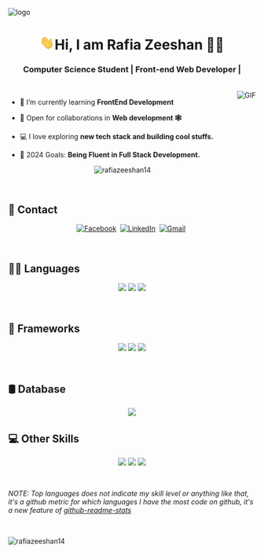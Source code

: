 ![logo](https://github.com/RafiaZeeshan14/RafiaZeeshan14/assets/141746940/e1f13872-19b4-4529-9f87-c3223dab7ebd)
# <h1 align="center"> <img src="https://raw.githubusercontent.com/ABSphreak/ABSphreak/master/gifs/Hi.gif" width="30px">Hi, I am Rafia Zeeshan 👨‍💻</h1>
<h3 align="center">Computer Science Student | Front-end Web Developer |   </h3>

<br>

<img align="right" height="270px" alt="GIF" src="https://cdn.dribbble.com/users/1364029/screenshots/16093268/media/68e82a7fb4904614a9066d6b540c14b2.gif" />


- 📱 I’m currently learning **FrontEnd Development**

- 🤝 Open for collaborations in **Web development 🕸️**

- 💻 I love exploring **new tech stack and building cool stuffs.**

- 🥅 2024 Goals: **Being Fluent in Full Stack Development.**


<p align="center"> <img src="https://komarev.com/ghpvc/?username=rafiazeeshan14&label=Profile%20views&color=0e75b6&style=flat" alt="rafiazeeshan14" /> </p>




<br>




<h2><b>📱 Contact </b></h2>
<p align="center">
<a href="https://www.facebook.com/rafia.altitudeheight"><img src="https://img.shields.io/badge/facebook-%231877F2.svg?&style=for-the-badge&logo=facebook&logoColor=white" alt="Facebook" height="30" /></a>&nbsp;
<a href="www.linkedin.com/in/rafia-zeeshan"><img src="https://img.shields.io/badge/linkedin-%230077B5.svg?&style=for-the-badge&logo=linkedin&logoColor=white" alt="LinkedIn" height="30"/></a>&nbsp;
<a href="mailto:rafiazeeshan214@gmail.com"><img src="https://img.shields.io/badge/gmail-%23D14836.svg?&style=for-the-badge&logo=gmail&logoColor=white" alt="Gmail" height="30"/></a>&nbsp;
</p>

<br>


<h2><b>👩‍💻 Languages</b></h2>
<p align="center">
<img src="https://img.shields.io/badge/JavaScript-323330?style=for-the-badge&logo=javascript&logoColor=F7DF1E" height="30"/>
<img src="https://img.shields.io/badge/HTML5-E34F26?style=for-the-badge&logo=html5&logoColor=white" height="30"/>
<img src="https://img.shields.io/badge/CSS3-1572B6?style=for-the-badge&logo=css3&logoColor=white" height="30"/>
</p>


<br>

<h2><b>🚀 Frameworks</b></h2>
<p align="center">
<img src="https://img.shields.io/badge/Bootstrap-563D7C?style=for-the-badge&logo=bootstrap&logoColor=white" height="30"/>
<img src="https://img.shields.io/badge/Tailwind_CSS-38B2AC?style=for-the-badge&logo=tailwind-css&logoColor=white" height="30"/>
<img src="https://img.shields.io/badge/Git-F05032?style=for-the-badge&logo=git&logoColor=white" height="30"/>
</p>

<br>

<h2><b>🛢 Database</b></h2>
<p align="center">
<img src="https://img.shields.io/badge/firebase-ffca28?style=for-the-badge&logo=firebase&logoColor=black" height="30" />
</p>

<h2><b>💻 Other Skills</b></h2>
<p align="center">
<img src="https://img.shields.io/badge/Microsoft_Office-D83B01?style=for-the-badge&logo=microsoft-office&logoColor=white" height="30"/>
<img src="https://img.shields.io/badge/VS%20Code-007ACC.svg?&style=for-the-badge&logo=visual-studio-code&logoColor=white" height="30"/>
<img src="https://img.shields.io/badge/Canva-%2300C4CC.svg?&style=for-the-badge&logo=Canva&logoColor=white" height="30" />
</p>

<br>

*NOTE: Top languages does not indicate my skill level or anything like that, it's a github metric for which languages I have the most code on github, it's a new feature of [github-readme-stats](https://github.com/sanaeram5/github-readme-stats)*

<br>
<p><img align="center" src="https://github-readme-stats.vercel.app/api/top-langs?username=rafiazeeshan14&show_icons=true&locale=en&layout=compact" alt="rafiazeeshan14" /></p>







